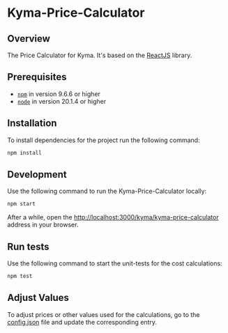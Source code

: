 # Kyma-Price-Calculator

## Overview

The Price Calculator for Kyma. It's based on the [ReactJS](https://reactjs.org/) library.

## Prerequisites

- [`npm`](https://www.npmjs.com/) in version 9.6.6 or higher
- [`node`](https://nodejs.org/en/) in version 20.1.4 or higher

## Installation

To install dependencies for the project run the following command:

```bash
npm install
```

## Development

Use the following command to run the Kyma-Price-Calculator locally:

```bash
npm start
```

After a while, open the [http://localhost:3000/kyma/kyma-price-calculator](http://localhost:3000/kyma/kyma-price-calculator) address in your browser.

## Run tests

Use the following command to start the unit-tests for the cost calculations:

```bash
npm test
```

## Adjust Values

To adjust prices or other values used for the calculations, go to the [config.json](src/config.json) file and update the corresponding entry.
